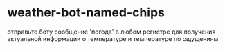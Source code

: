 # weather-bot-named-chips
отправьте боту сообщение 'погода' в любом регистре для получения актуальной информации о температуре и температуре по ощущениям

